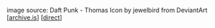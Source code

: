 image source: 
Daft Punk - Thomas Icon
by jewelbird
from DeviantArt
[[archive.is](https://archive.fo/Iyqot)] [[direct](https://www.deviantart.com/jewelbird/art/Daft-Punk-Thomas-Icon-307437156)]